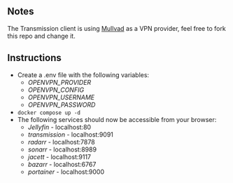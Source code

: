 ## Notes
The Transmission client is using [Mullvad](https://mullvad.net/) as a VPN provider, feel free to fork this repo and change it.

## Instructions
- Create a .env file with the following variables:
    - *OPENVPN_PROVIDER*
    - *OPENVPN_CONFIG*
    - *OPENVPN_USERNAME*
    - *OPENVPN_PASSWORD*
- `docker compose up -d`
- The following services should now be accessible from your browser:
    - *Jellyfin* - localhost:80
    - *transmission* - localhost:9091
    - *radarr* - localhost:7878
    - *sonarr* - localhost:8989
    - *jacett* - localhost:9117
    - *bazarr* - localhost:6767
    - *portainer* - localhost:9000
